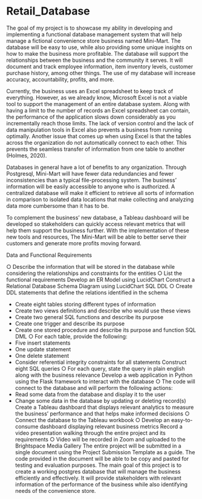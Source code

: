 # Retail_Database

The goal of my project is to showcase my ability in developing and implementing a functional database management system that will help manage a fictional convenience store business named Mini-Mart. The database will be easy to use, while also providing some unique insights on how to make the business more profitable. The database will support the relationships between the business and the community it serves. It will document and track employee information, item inventory levels, customer purchase history, among other things. The use of my database will increase accuracy, accountability, profits, and more. 

Currently, the business uses an Excel spreadsheet to keep track of everything. However, as we already know, Microsoft Excel is not a viable tool to support the management of an entire database system. Along with having a limit to the number of records an Excel spreadsheet can contain, the performance of the application slows down considerably as you incrementally reach those limits. The lack of version control and the lack of data manipulation tools in Excel also prevents a business from running optimally. Another issue that comes up when using Excel is that the tables across the organization do not automatically connect to each other. This prevents the seamless transfer of information from one table to another (Holmes, 2020). 

Databases in general have a lot of benefits to any organization. Through Postgresql, Mini-Mart will have fewer data redundancies and fewer inconsistencies than a typical file-processing system. The business’ information will be easily accessible to anyone who is authorized. A centralized database will make it efficient to retrieve all sorts of information in comparison to isolated data locations that make collecting and analyzing data more cumbersome than it has to be. 

To complement the business’ new database, a Tableau dashboard will be developed so stakeholders can quickly access relevant metrics that will help them support the business further. With the implementation of these new tools and resources, The Mini-Mart will be able to better serve their customers and generate more profits moving forward.


Data and Functional Requirements

○  Describe the information that will be stored in the database while considering the relationships and constraints for the entities
○ List the functional requirements
Develop an ER Model using LucidChart
Construct a Relational Database Schema Diagram using LucidChart SQL DDL
○ Create DDL statements that define the relations identified in the schema
- Create eight tables storing different types of information
- Create two views definitions and describe who would use these views
- Create two general SQL functions and describe its purpose
- Create one trigger and describe its purpose
- Create one stored procedure and describe its purpose and function
SQL DML
○ For each table, provide the following:
- Five insert statements
- One update statement
- One delete statement
- Consider referential integrity constraints for all statements Construct eight SQL queries
○ For each query, state the query in plain english along with the business relevance
Develop a web application in Python using the Flask framework to interact with the database
○ The code will connect to the database and will perform the following actions:
- Read some data from the database and display it to the user
- Change some data in the database by updating or deleting record(s)
Create a Tableau dashboard that displays relevant analytics to measure the business’ performance and that helps make informed decisions
○ Connect the database to the Tableau workbook
○ Develop an easy-to-consume dashboard displaying relevant business metrics
Record a video presentation walking through the entire project and its requirements
○ Video will be recorded in Zoom and uploaded to the Brightspace Media Gallery
The entire project will be submitted in a single document using the Project Submission Template as a guide. The code provided in the document will be able to be copy and pasted for testing and evaluation purposes.
The main goal of this project is to create a working postgres database that will manage the business efficiently and effectively. It will provide stakeholders with relevant information of the performance of the business while also identifying needs of the convenience store.
